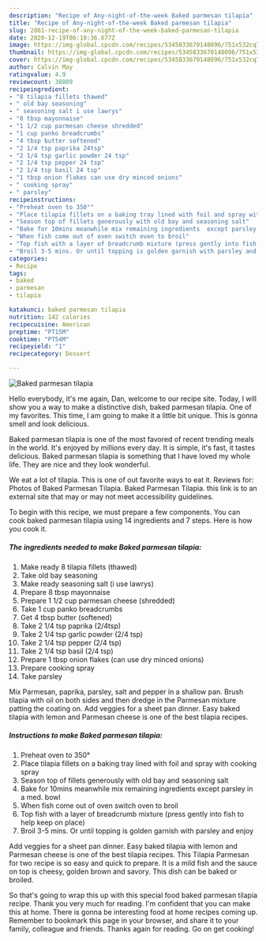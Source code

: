 ```yaml
---
description: "Recipe of Any-night-of-the-week Baked parmesan tilapia"
title: "Recipe of Any-night-of-the-week Baked parmesan tilapia"
slug: 2861-recipe-of-any-night-of-the-week-baked-parmesan-tilapia
date: 2020-12-19T06:10:36.677Z
image: https://img-global.cpcdn.com/recipes/5345833670148096/751x532cq70/baked-parmesan-tilapia-recipe-main-photo.jpg
thumbnail: https://img-global.cpcdn.com/recipes/5345833670148096/751x532cq70/baked-parmesan-tilapia-recipe-main-photo.jpg
cover: https://img-global.cpcdn.com/recipes/5345833670148096/751x532cq70/baked-parmesan-tilapia-recipe-main-photo.jpg
author: Calvin May
ratingvalue: 4.9
reviewcount: 38809
recipeingredient:
- "8 tilapia fillets thawed"
- " old bay seasoning"
- " seasoning salt i use lawrys"
- "8 tbsp mayonnaise"
- "1 1/2 cup parmesan cheese shredded"
- "1 cup panko breadcrumbs"
- "4 tbsp butter softened"
- "2 1/4 tsp paprika 24tsp"
- "2 1/4 tsp garlic powder 24 tsp"
- "2 1/4 tsp pepper 24 tsp"
- "2 1/4 tsp basil 24 tsp"
- "1 tbsp onion flakes can use dry minced onions"
- " cooking spray"
- " parsley"
recipeinstructions:
- "Preheat oven to 350°"
- "Place tilapia fillets on a baking tray lined with foil and spray with cooking spray"
- "Season top of fillets generously with old bay and seasoning salt"
- "Bake for 10mins meanwhile mix remaining ingredients  except parsley in a med. bowl"
- "When fish come out of oven switch oven to broil"
- "Top fish with a layer of breadcrumb mixture (press gently into fish to help keep on place)"
- "Broil 3-5 mins. Or until topping is golden garnish with parsley and enjoy"
categories:
- Recipe
tags:
- baked
- parmesan
- tilapia

katakunci: baked parmesan tilapia 
nutrition: 142 calories
recipecuisine: American
preptime: "PT15M"
cooktime: "PT54M"
recipeyield: "1"
recipecategory: Dessert

---
```



![Baked parmesan tilapia](https://img-global.cpcdn.com/recipes/5345833670148096/751x532cq70/baked-parmesan-tilapia-recipe-main-photo.jpg)

Hello everybody, it's me again, Dan, welcome to our recipe site. Today, I will show you a way to make a distinctive dish, baked parmesan tilapia. One of my favorites. This time, I am going to make it a little bit unique. This is gonna smell and look delicious.

Baked parmesan tilapia is one of the most favored of recent trending meals in the world. It's enjoyed by millions every day. It is simple, it's fast, it tastes delicious. Baked parmesan tilapia is something that I have loved my whole life. They are nice and they look wonderful.

We eat a lot of tilapia. This is one of out favorite ways to eat it. Reviews for: Photos of Baked Parmesan Tilapia. Baked Parmesan Tilapia. this link is to an external site that may or may not meet accessibility guidelines.


To begin with this recipe, we must prepare a few components. You can cook baked parmesan tilapia using 14 ingredients and 7 steps. Here is how you cook it.

<!--inarticleads1-->

##### The ingredients needed to make Baked parmesan tilapia:

1. Make ready 8 tilapia fillets (thawed)
1. Take  old bay seasoning
1. Make ready  seasoning salt (i use lawrys)
1. Prepare 8 tbsp mayonnaise
1. Prepare 1 1/2 cup parmesan cheese (shredded)
1. Take 1 cup panko breadcrumbs
1. Get 4 tbsp butter (softened)
1. Take 2 1/4 tsp paprika (2/4tsp)
1. Take 2 1/4 tsp garlic powder (2/4 tsp)
1. Take 2 1/4 tsp pepper (2/4 tsp)
1. Take 2 1/4 tsp basil (2/4 tsp)
1. Prepare 1 tbsp onion flakes (can use dry minced onions)
1. Prepare  cooking spray
1. Take  parsley


Mix Parmesan, paprika, parsley, salt and pepper in a shallow pan. Brush tilapia with oil on both sides and then dredge in the Parmesan mixture patting the coating on. Add veggies for a sheet pan dinner. Easy baked tilapia with lemon and Parmesan cheese is one of the best tilapia recipes. 

<!--inarticleads2-->

##### Instructions to make Baked parmesan tilapia:

1. Preheat oven to 350°
1. Place tilapia fillets on a baking tray lined with foil and spray with cooking spray
1. Season top of fillets generously with old bay and seasoning salt
1. Bake for 10mins meanwhile mix remaining ingredients  except parsley in a med. bowl
1. When fish come out of oven switch oven to broil
1. Top fish with a layer of breadcrumb mixture (press gently into fish to help keep on place)
1. Broil 3-5 mins. Or until topping is golden garnish with parsley and enjoy


Add veggies for a sheet pan dinner. Easy baked tilapia with lemon and Parmesan cheese is one of the best tilapia recipes. This Tilapia Parmesan for two recipe is so easy and quick to prepare. It is a mild fish and the sauce on top is cheesy, golden brown and savory. This dish can be baked or broiled. 

So that's going to wrap this up with this special food baked parmesan tilapia recipe. Thank you very much for reading. I'm confident that you can make this at home. There is gonna be interesting food at home recipes coming up. Remember to bookmark this page in your browser, and share it to your family, colleague and friends. Thanks again for reading. Go on get cooking!
